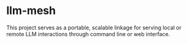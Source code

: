# llm-mesh
This project serves as a portable, scalable linkage for serving local or remote LLM interactions through command line or web interface.
